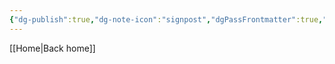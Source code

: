 ```yaml
---
{"dg-publish":true,"dg-note-icon":"signpost","dgPassFrontmatter":true,"noteIcon":"signpost","permalink":"/09-status-notes/iqc/","created":"2025-10-17T19:33:57.714+01:00","updated":"2025-10-25T17:05:29.698+01:00"}
---
```


[[Home\|Back home]]